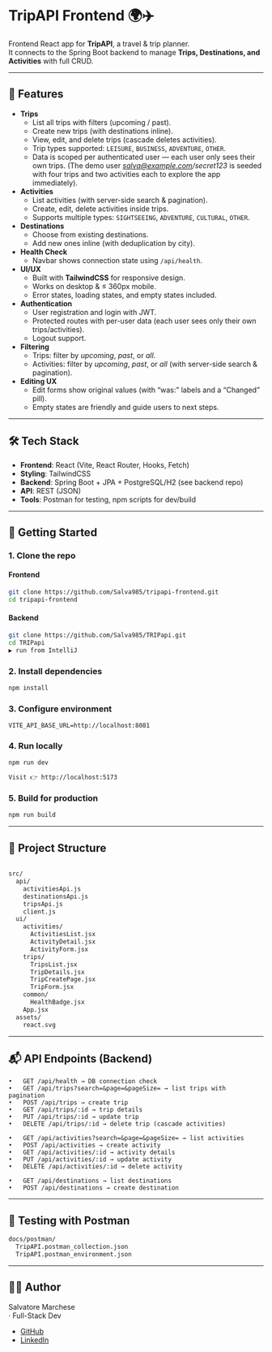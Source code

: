 # TripAPI Frontend 🌍✈️

Frontend React app for **TripAPI**, a travel & trip planner.  
It connects to the Spring Boot backend to manage **Trips, Destinations, and Activities** with full CRUD.

---

## 📌 Features

- **Trips**
  - List all trips with filters (upcoming / past).
  - Create new trips (with destinations inline).
  - View, edit, and delete trips (cascade deletes activities).
   - Trip types supported: `LEISURE`, `BUSINESS`, `ADVENTURE`, `OTHER`.
  -	Data is scoped per authenticated user — each user only sees their own trips.
(The demo user *salva@example.com/secret123* is seeded with four trips and two activities each to explore the app immediately).
- **Activities**
  - List activities (with server-side search & pagination).
  - Create, edit, delete activities inside trips.
  - Supports multiple types: `SIGHTSEEING`, `ADVENTURE`, `CULTURAL`, `OTHER`.
- **Destinations**
  - Choose from existing destinations.
  - Add new ones inline (with deduplication by city).
- **Health Check**
  - Navbar shows connection state using `/api/health`.
- **UI/UX**
  - Built with **TailwindCSS** for responsive design.
  - Works on desktop & ≤ 360px mobile.
  - Error states, loading states, and empty states included.
- **Authentication**
  - User registration and login with JWT.
  - Protected routes with per-user data (each user sees only their own trips/activities).
  - Logout support.
- **Filtering**
  - Trips: filter by *upcoming*, *past*, or *all*.
  - Activities: filter by *upcoming*, *past*, or *all* (with server-side search & pagination).
- **Editing UX**
  - Edit forms show original values (with “was:” labels and a “Changed” pill).
  - Empty states are friendly and guide users to next steps.

---

## 🛠️ Tech Stack

- **Frontend**: React (Vite, React Router, Hooks, Fetch)
- **Styling**: TailwindCSS
- **Backend**: Spring Boot + JPA + PostgreSQL/H2 (see backend repo)
- **API**: REST (JSON)
- **Tools**: Postman for testing, npm scripts for dev/build

---

## 🚀 Getting Started

### 1. Clone the repo
#### Frontend
```bash
git clone https://github.com/Salva985/tripapi-frontend.git
cd tripapi-frontend
````
#### Backend
```bash
git clone https://github.com/Salva985/TRIPapi.git
cd TRIPapi
▶️ run from IntelliJ
````

### 2. Install dependencies
```bash
npm install
````

### 3. Configure environment
```env
VITE_API_BASE_URL=http://localhost:8081
````

### 4. Run locally
```bash
npm run dev

Visit 👉 http://localhost:5173
````

### 5. Build for production
```bash
npm run build
`````

---
## 📂 Project Structure

```bash

src/
  api/
    activitiesApi.js
    destinationsApi.js
    tripsApi.js
    client.js
  ui/
    activities/
      ActivitiesList.jsx
      ActivityDetail.jsx
      ActivityForm.jsx
    trips/
      TripsList.jsx
      TripDetails.jsx
      TripCreatePage.jsx
      TripForm.jsx
    common/
      HealthBadge.jsx
    App.jsx
  assets/
    react.svg
````

---
## 📬 API Endpoints (Backend)

	•	GET /api/health → DB connection check
	•	GET /api/trips?search=&page=&pageSize= → list trips with pagination
	•	POST /api/trips → create trip
	•	GET /api/trips/:id → trip details
	•	PUT /api/trips/:id → update trip
	•	DELETE /api/trips/:id → delete trip (cascade activities)

	•	GET /api/activities?search=&page=&pageSize= → list activities
	•	POST /api/activities → create activity
	•	GET /api/activities/:id → activity details
	•	PUT /api/activities/:id → update activity
	•	DELETE /api/activities/:id → delete activity

	•	GET /api/destinations → list destinations
	•	POST /api/destinations → create destination

---
## 🧪 Testing with Postman
```bash
docs/postman/
  TripAPI.postman_collection.json
  TripAPI.postman_environment.json
````
---
## 👨‍💻 Author

Salvatore Marchese  
· Full-Stack Dev
- [GitHub](https://github.com/Salva985) 
- [LinkedIn](https://www.linkedin.com/in/salvatore-marchese-5736b786/)